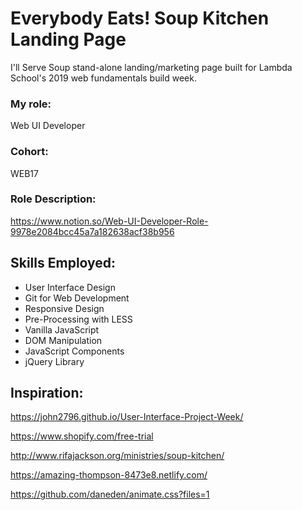 # Everybody Eats! Soup Kitchen Landing Page
I'll Serve Soup stand-alone landing/marketing page built for Lambda School's 2019 web fundamentals build week.

### My role: 
Web UI Developer

### Cohort: 
WEB17

### Role Description:
https://www.notion.so/Web-UI-Developer-Role-9978e2084bcc45a7a182638acf38b956

## Skills Employed:

- User Interface Design
- Git for Web Development
- Responsive Design
- Pre-Processing with LESS
- Vanilla JavaScript
- DOM Manipulation
- JavaScript Components
- jQuery Library

## Inspiration:
https://john2796.github.io/User-Interface-Project-Week/

https://www.shopify.com/free-trial

http://www.rifajackson.org/ministries/soup-kitchen/

https://amazing-thompson-8473e8.netlify.com/

https://github.com/daneden/animate.css?files=1


